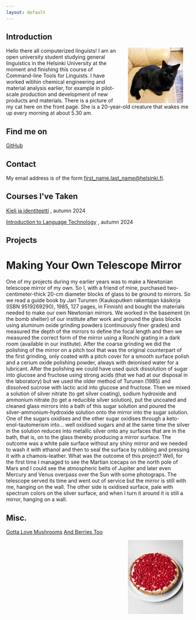 ```yaml
---
layout: default
---
```


## Introduction

<img src="assets/images/My_cat.jpg" alt="Photo" hspace="20" width="30%" align="right"/> Hello there all computerized linguists! I am an open university student studying general linguistics in the Helsinki University at the moment and finishing this course of Command-line Tools for Linguists. I have worked witihin chemical engineering and material analysis earlier, for example in pilot-scale production and development of new products and materials. There is a picture of my cat here on the front page. She is a 20-year-old creature that wakes me up every morning at about 5.30 am. 

## Find me on

[GitHub](https://khjaaske.github.com)

## Contact

My email address is of the form first_name.last_name@helsinki.fi. 

## Courses I've Taken

[Kieli ja identiteetti](https://studies.helsinki.fi/kurssit/opintojakso/otm-256b594d-cdd8-4b1b-b266-cc427872b130?cpId=hy-lv-74) , autumn 2024

[Introduction to Language Technology](https://studies.helsinki.fi/courses/course-unit/otm-96b452f8-1f60-4696-8f0e-50559973b315/KIK-405?cpId=hy-lv-75) , autumn 2024

## Projects
# Making Your Own Telescope Mirror
One of my projects during my earlier years was to make a Newtonian telescope mirror of my own. So I, with a friend of mine, purchased two-centimeter-thick 20-cm diameter blocks of glass to be ground to mirrors. 
So we read a guide book by Jari Turunen (Kaukoputken rakentajan käsikirja (ISBN 9519269290), 1985, 127 pages, in Finnish) and bought the materials needed to make our own Newtonian mirrors. 
We worked in the basement (in the bomb shelter) of our institute after work and ground the glass blocks using aluminum oxide grinding powders (continuously finer grades) and measured the depth of the mirrors to define the focal length and then we measured the correct form of the mirror using a Ronchi grating in a dark room (available in our institute). 
After the coarse grinding we did the polishing of the mirror on a pitch tool that was the original counterpart of the first grinding, only coated with a pitch cover for a smooth surface polish and a cerium oxide polishing powder, always with deionised water for a lubricant. 
After the polishing we could have used quick dissolution of sugar into glucose and fructose using strong acids (that we had at our disposal in the laboratory) but we used the older method of Turunen (1985) and dissolved sucrose with lactic acid into glucose and fructose. Then we mixed a solution of silver nitrate (to get silver coating), sodium hydroxide and ammonium nitrate (to get a reducible silver solution), put the uncoated and cleaned glass mirrors into a bath of this sugar solution and poured the silver-ammonium-hydroxide solution onto the mirror into the sugar solution. One of the sugars oxidises and the other sugar oxidises through a keto-enol-tautomerism into... well oxidised sugars and at the same time the silver in the solution reduces into metallic silver onto any surfaces that are in the bath, that is, on to the glass thereby producing a mirror surface.
The outcome was a white pale surface without any shiny mirror and we needed to wash it with ethanol and then to seal the surface by rubbing and pressing it with a chamois-leather. 
What was the outcome of this project? Well, for the first time I managed to see the Martian icecaps on the north pole of Mars and I could see the atmospheric belts of Jupiter and later even Mercury and Venus overpass over the Sun with some photograps. 
The telescope served its time and went out of service but the mirror is still with me, hanging on the wall. The other side is oxidised surface, pale with spectrum colors on the silver surface, and when I turn it around it is still a mirror, hanging on a wall.

## Misc. 

[Gotta Love Mushrooms](https://en.wikipedia.org/wiki/Edible_mushroom)
[And Berries Too](https://en.wikipedia.org/wiki/List_of_fruit_dishes)

<img src="assets/images/berrycake.jpg" alt="Photo" hspace="20" width="30%" align="right"/>
